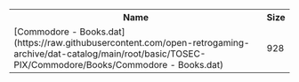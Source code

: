<table>
<tr><th>Name</th><th>Size</th></tr>
<tr><td>
[Commodore - Books.dat](https://raw.githubusercontent.com/open-retrogaming-archive/dat-catalog/main/root/basic/TOSEC-PIX/Commodore/Books/Commodore - Books.dat)
</td><td>928</td></tr>
</table>
